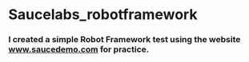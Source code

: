 # Saucelabs_robotframework
### I created a simple Robot Framework test using the website www.saucedemo.com for practice.